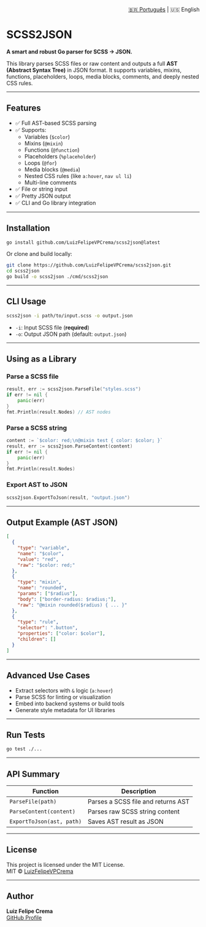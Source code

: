 <p align="right">
  <a href="README.md">🇧🇷 Português</a> | 🇺🇸 English
</p>

# SCSS2JSON

**A smart and robust Go parser for SCSS → JSON.**

This library parses SCSS files or raw content and outputs a full **AST (Abstract Syntax Tree)** in JSON format. It supports variables, mixins, functions, placeholders, loops, media blocks, comments, and deeply nested CSS rules.

---

## Features

- ✅ Full AST-based SCSS parsing
- ✅ Supports:
  - Variables (`$color`)
  - Mixins (`@mixin`)
  - Functions (`@function`)
  - Placeholders (`%placeholder`)
  - Loops (`@for`)
  - Media blocks (`@media`)
  - Nested CSS rules (like `a:hover`, `nav ul li`)
  - Multi-line comments
- ✅ File or string input
- ✅ Pretty JSON output
- ✅ CLI and Go library integration

---

## Installation

```bash
go install github.com/LuizFelipeVPCrema/scss2json@latest
```

Or clone and build locally:

```bash
git clone https://github.com/LuizFelipeVPCrema/scss2json.git
cd scss2json
go build -o scss2json ./cmd/scss2json
```

---

## CLI Usage

```bash
scss2json -i path/to/input.scss -o output.json
```

- `-i`: Input SCSS file (**required**)
- `-o`: Output JSON path (default: `output.json`)

---

## Using as a Library

### Parse a SCSS file

```go
result, err := scss2json.ParseFile("styles.scss")
if err != nil {
    panic(err)
}
fmt.Println(result.Nodes) // AST nodes
```

### Parse a SCSS string

```go
content := `$color: red;\n@mixin test { color: $color; }`
result, err := scss2json.ParseContent(content)
if err != nil {
    panic(err)
}
fmt.Println(result.Nodes)
```

### Export AST to JSON

```go
scss2json.ExportToJson(result, "output.json")
```

---

## Output Example (AST JSON)

```json
[
  {
    "type": "variable",
    "name": "$color",
    "value": "red",
    "raw": "$color: red;"
  },
  {
    "type": "mixin",
    "name": "rounded",
    "params": ["$radius"],
    "body": ["border-radius: $radius;"],
    "raw": "@mixin rounded($radius) { ... }"
  },
  {
    "type": "rule",
    "selector": ".button",
    "properties": ["color: $color"],
    "children": []
  }
]
```

---

## Advanced Use Cases

- Extract selectors with `&` logic (`a:hover`)
- Parse SCSS for linting or visualization
- Embed into backend systems or build tools
- Generate style metadata for UI libraries

---

## Run Tests

```bash
go test ./...
```

---

## API Summary

| Function                      | Description                              |
|------------------------------|------------------------------------------|
| `ParseFile(path)`            | Parses a SCSS file and returns AST       |
| `ParseContent(content)`      | Parses raw SCSS string content           |
| `ExportToJson(ast, path)`    | Saves AST result as JSON                 |

---

## License

This project is licensed under the MIT License.  
MIT © [LuizFelipeVPCrema](https://github.com/LuizFelipeVPCrema)

---

## Author

**Luiz Felipe Crema**  
[GitHub Profile](https://github.com/LuizFelipeVPCrema)
